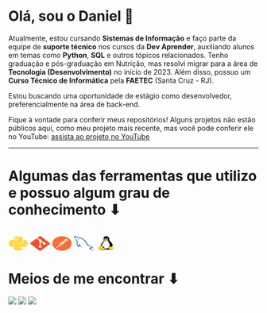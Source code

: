 # Olá, sou o Daniel 👋

Atualmente, estou cursando **Sistemas de Informação** e faço parte da equipe de **suporte técnico** nos cursos da **Dev Aprender**, auxiliando alunos em temas como **Python**, **SQL** e outros tópicos relacionados. Tenho graduação e pós-graduação em Nutrição, mas resolvi migrar para a área de **Tecnologia (Desenvolvimento)** no início de 2023. Além disso, possuo um **Curso Técnico de Informática** pela **FAETEC** (Santa Cruz - RJ).

Estou buscando uma oportunidade de estágio como desenvolvedor, preferencialmente na área de back-end.

Fique à vontade para conferir meus repositórios! Alguns projetos não estão públicos aqui, como meu projeto mais recente, mas você pode conferir ele no YouTube: [assista ao projeto no YouTube](https://youtu.be/6v5oCyA6ISs)

---

# Algumas das ferramentas que utilizo e possuo algum grau de conhecimento ⬇

<div style="display: inline_block"><br>
  <img align="center" alt="Daniel-Python" height="30" width="40" src="https://raw.githubusercontent.com/devicons/devicon/master/icons/python/python-plain.svg">
  <img align="center" alt="Daniel-Git" height="30" width="40" src="https://raw.githubusercontent.com/devicons/devicon/master/icons/git/git-original.svg">
  <img align="center" alt="Postman" height="30" width="40" src="https://raw.githubusercontent.com/devicons/devicon/master/icons/postman/postman-original.svg">
  <img align="center" alt="MySQL" height="30" width="40" src="https://raw.githubusercontent.com/devicons/devicon/master/icons/mysql/mysql-original.svg">
  <img align="center" alt="Linux" height="30" width="40" src="https://raw.githubusercontent.com/devicons/devicon/master/icons/linux/linux-original.svg">  
</div>


# Meios de me encontrar ⬇

<div> 
  <a href="https://www.linkedin.com/in/daniel-antunes-da-silva/" target="_blank"><img src="https://img.shields.io/badge/-LinkedIn-%230077B5?style=for-the-badge&logo=linkedin&logoColor=white" target="_blank"></a> 
  <a href="https://www.youtube.com/@antunesdev" target="_blank"><img src="https://img.shields.io/badge/YouTube-FF0000?style=for-the-badge&logo=youtube&logoColor=white" target="_blank"></a>
  <a href="mailto:dev.daniel.antunes@gmail.com"><img src="https://img.shields.io/badge/-Gmail-%23333?style=for-the-badge&logo=gmail&logoColor=white" target="_blank"></a>
</div>



<!---
daniel-antunes-da-silva/daniel-antunes-da-silva is a ✨ special ✨ repository because its `README.md` (this file) appears on your GitHub profile.
You can click the Preview link to take a look at your changes.
--->

